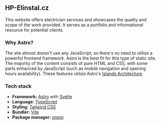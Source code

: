 ## HP-Elinstal.cz

This website offers electrician services and showcases the quality and scope of the work provided. It serves as a portfolio and informational resource for potential clients.

### Why Astro?

The site almost doesn't use any JavaScript, so there's no need to utilize a powerful frontend framework. Astro is the best fit for this type of static site. The majority of the content consists of pure HTML and CSS, with some parts enhanced by JavaScript (such as mobile navigation and opening hours availability). These features utilize Astro's [Islands Architecture](https://docs.astro.build/en/concepts/islands/).

### Tech stack

- **Framework:** [Astro](https://astro.build/) with [Svelte](https://svelte.dev/)
- **Language:** [TypeScript](https://www.typescriptlang.org/)
- **Styling:** [Tailwind CSS](https://tailwindcss.com/)
- **Bundler:** [Vite](https://vite.dev/)
- **Package manager:** [pnpm](https://pnpm.io/)

